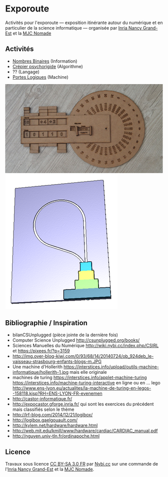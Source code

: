 # Exporoute

Activités pour l'exporoute &mdash; exposition itinérante autour du numérique et en particulier de la science informatique &mdash; organisée par [Inria Nancy Grand-Est](http://www.inria.fr/centre/nancy) et la [MJC Nomade](http://mjc-nomade.fr/)

## Activités

* [Nombres Binaires](./binaire/) (Information)
* [Crépier psychorigide](./crepier/) (Algorithme)
* ?? (Langage)
* [Portes Logiques](./portes-logiques/) (Machine)

![Binaire](./binaire/P7160134-728x410.JPG)
![Crépier](./crepier/shot0000.png) 

## Bibliographie / Inspiration

* bilanCSUnplugged (pièce jointe de la dernière fois)
* Computer Science Unplugged http://csunplugged.org/books/
* Sciences Manuelles du Numérique http://wiki.nybi.cc/index.php/CSIRL et https://pixees.fr/?p=3159
* http://img.over-blog-kiwi.com/0/93/68/14/20140724/ob_924deb_le-vaisseau-strasbourg-enfants-blogs-m.JPG
* Une machine d'Hollerith https://interstices.info/upload/outils-machine-informatique/hollerith-1.jpg mais elle originale
* machines de turing https://interstices.info/applet-machine-turing https://interstices.info/machine-turing-interactive en ligne ou en … lego http://www.ens-lyon.eu/actualites/la-machine-de-turing-en-legos--158118.kjsp?RH=ENS-LYON-FR-evenemen
* http://castor-informatique.fr/
* http://expocastor.gforge.inria.fr/ qui sont les exercices du précédent mais classifiés selon le thème
* http://lrf-blog.com/2014/12/21/logibox/
* http://logibox.gaelgouault.com/
* http://kylem.net/hardware/hardware.html
* http://web.mit.edu/kmill/www/hardware/cardiac/CARDIAC_manual.pdf
* http://nguyen.univ-tln.fr/ordinapoche.html

## Licence
Travaux sous licence [CC BY-SA 3.0 FR](https://creativecommons.org/licenses/by-sa/3.0/fr/) par [Nybi.cc](https://github.com/NYBI) sur une commande de l'[Inria Nancy Grand-Est](http://www.inria.fr/centre/nancy) et la [MJC Nomade](http://mjc-nomade.fr/).